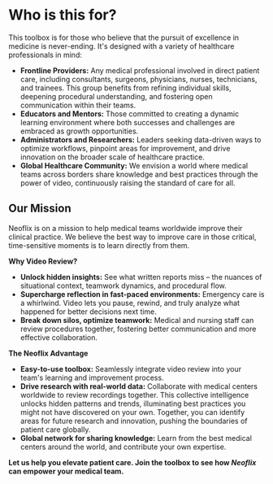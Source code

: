 # Who is this for?

This toolbox is for those who believe that the pursuit of excellence in medicine is never-ending. It's designed with a variety of healthcare professionals in mind:

* **Frontline Providers:** Any medical professional involved in direct patient care, including consultants, surgeons, physicians, nurses, technicians, and trainees. This group benefits from refining individual skills, deepening procedural understanding, and fostering open communication within their teams.
* **Educators and Mentors:** Those committed to creating a dynamic learning environment where both successes and challenges are embraced as growth opportunities.
* **Administrators and Researchers:** Leaders seeking data-driven ways to optimize workflows, pinpoint areas for improvement, and drive innovation on the broader scale of healthcare practice.
* **Global Healthcare Community:** We envision a world where medical teams across borders share knowledge and best practices through the power of video, continuously raising the standard of care for all.

## **Our Mission**

Neoflix is on a mission to help medical teams worldwide improve their clinical practice. We believe the best way to improve care in those critical, time-sensitive moments is to learn directly from them.

**Why Video Review?**

* **Unlock hidden insights:** See what written reports miss – the nuances of situational context, teamwork dynamics, and procedural flow.
* **Supercharge reflection in fast-paced environments:** Emergency care is a whirlwind. Video lets you pause, rewind, and truly analyze what happened for better decisions next time.
* **Break down silos, optimize teamwork:** Medical and nursing staff can review procedures together, fostering better communication and more effective collaboration.

**The Neoflix Advantage**

* **Easy-to-use toolbox:** Seamlessly integrate video review into your team's learning and improvement process.
* **Drive research with real-world data:** Collaborate with medical centers worldwide to review recordings together. This collective intelligence unlocks hidden patterns and trends, illuminating best practices you might not have discovered on your own. Together, you can identify areas for future research and innovation, pushing the boundaries of patient care globally.
* **Global network for sharing knowledge:** Learn from the best medical centers around the world, and contribute your own expertise.

**Let us help you elevate patient care. Join the toolbox to see how **_**Neoflix**_** can empower your medical team.**
